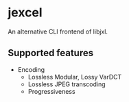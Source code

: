 # jexcel

An alternative CLI frontend of libjxl.

## Supported features

- Encoding
  - Lossless Modular, Lossy VarDCT
  - Lossless JPEG transcoding
  - Progressiveness

